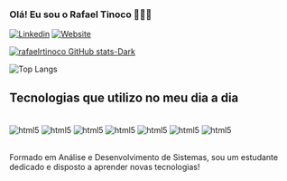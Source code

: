 ### Olá! Eu sou o Rafael Tinoco 👨🏽‍💻

[![Linkedin](https://img.shields.io/badge/LinkedIn-0077B5?style=for-the-badge&logo=linkedin&logoColor=white)](https://www.linkedin.com/in/rafael-ribeiro-28164218a/)
[![Website](https://img.shields.io/badge/Portifólio-FFFF?style=for-the-badge&logo=devdotto&logoColor=white)](https://rafaelrtinoco.github.io/portifolio.io/)

[![rafaelrtinoco GitHub stats-Dark](https://github-readme-stats.vercel.app/api?username=rafaelrtinoco&show_icons=true&theme=dark#gh-dark-mode-only)](https://github.com/anuraghazra/github-readme-stats#gh-dark-mode-only)

![Top Langs](https://github-readme-stats.vercel.app/api/top-langs/?username=rafaelrtinoco&langs_count=8)

 ## Tecnologias que utilizo no meu dia a dia

 <div style="display: inline-block"><br/>
  <img align="center" alt="html5" src=https://img.shields.io/badge/HTML5-E34F26?style=for-the-badge&logo=html5&logoColor=white>
  <img align="center" alt="html5" src=  https://img.shields.io/badge/CSS3-1572B6?style=for-the-badge&logo=css3&logoColor=white>
  <img align="center" alt="html5" src= https://img.shields.io/badge/JavaScript-F7DF1E?style=for-the-badge&logo=javascript&logoColor=black>
  <img align="center" alt="html5" src=https://img.shields.io/badge/React-20232A?style=for-the-badge&logo=react&logoColor=61DAFB>
  <img align="center" alt="html5" src=https://img.shields.io/badge/Node.js-43853D?style=for-the-badge&logo=node.js&logoColor=white>
  <img align="center" alt="html5" src=https://img.shields.io/badge/MySQL-00000F?style=for-the-badge&logo=mysql&logoColor=white>
  <img align="center" alt="html5" src=https://img.shields.io/badge/MongoDB-4EA94B?style=for-the-badge&logo=mongodb&logoColor=white>
 </div><br><br>

 Formado em Análise e Desenvolvimento de Sistemas, sou um estudante dedicado e disposto a aprender novas tecnologias!


